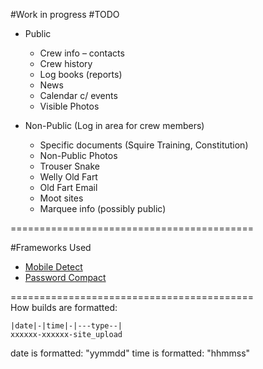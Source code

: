 #Work in progress
#TODO
* Public
  * Crew info – contacts
  * Crew history
  * Log books (reports)
  * News
  * Calendar c/ events
  * Visible Photos

* Non-Public (Log in area for crew members)
  * Specific documents (Squire Training, Constitution)
  * Non-Public Photos
  * Trouser Snake
  * Welly Old Fart
  * Old Fart Email
  * Moot sites
  * Marquee info (possibly public)

==========================================<br>

#Frameworks Used
* <a href="http://mobiledetect.net/">Mobile Detect</a>
* <a href="https://travis-ci.org/ircmaxell/password_compat">Password Compact</a>

==========================================<br>
How builds are formatted:
```
|date|-|time|-|---type--|
xxxxxx-xxxxxx-site_upload
```
date is formatted: "yymmdd"
time is formatted: "hhmmss"
